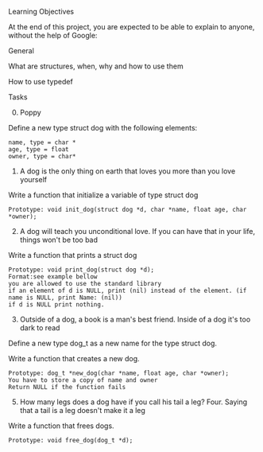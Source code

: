 Learning Objectives

At the end of this project, you are expected to be able to explain to anyone, without the help of Google:

General

What are structures, when, why and how to use them

How to use typedef

Tasks

0. Poppy

Define a new type struct dog with the following elements:

	name, type = char *
	age, type = float
	owner, type = char*

1. A dog is the only thing on earth that loves you more than you love yourself

Write a function that initialize a variable of type struct dog

	Prototype: void init_dog(struct dog *d, char *name, float age, char *owner);

2. A dog will teach you unconditional love. If you can have that in your life, things won't be too bad

Write a function that prints a struct dog

	Prototype: void print_dog(struct dog *d);
	Format:see example bellow
	you are allowed to use the standard library
	if an element of d is NULL, print (nil) instead of the element. (if name is NULL, print Name: (nil))
	if d is NULL print nothing.

3. Outside of a dog, a book is a man's best friend. Inside of a dog it's too dark to read

Define a new type dog_t as a new name for the type struct dog.

Write a function that creates a new dog.

	Prototype: dog_t *new_dog(char *name, float age, char *owner);
	You have to store a copy of name and owner
	Return NULL if the function fails

5. How many legs does a dog have if you call his tail a leg? Four. Saying that a tail is a leg doesn't make it a leg

Write a function that frees dogs.

	Prototype: void free_dog(dog_t *d);
